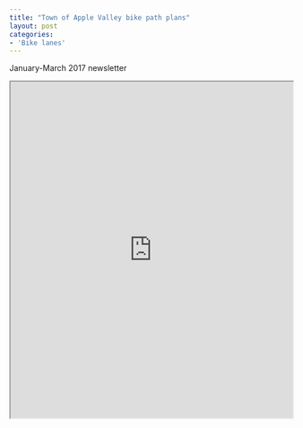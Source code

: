 ```yaml
---
title: "Town of Apple Valley bike path plans"
layout: post
categories:
- 'Bike lanes'
---
```


January-March 2017 newsletter

<iframe class="scribd_iframe_embed" data-aspect-ratio="0.782307025151778" data-auto-height="false" height="600" id="doc_25978" loading="lazy" scrolling="no" src="https://www.scribd.com/embeds/344192490/content?start_page=1&view_mode=scroll&access_key=key-CroGg1hWSezVNeLSQWSn&show_recommendations=true" width="100%"></iframe>